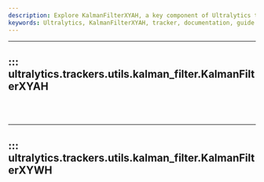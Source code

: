 ```yaml
---
description: Explore KalmanFilterXYAH, a key component of Ultralytics trackers. Understand its utilities and learn to leverage it in your own projects.
keywords: Ultralytics, KalmanFilterXYAH, tracker, documentation, guide
---
```


---
## ::: ultralytics.trackers.utils.kalman_filter.KalmanFilterXYAH
<br><br>

---
## ::: ultralytics.trackers.utils.kalman_filter.KalmanFilterXYWH
<br><br>
